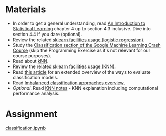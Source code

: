 # Materials

- In order to get a general understanding, read [An Introduction to Statistical Learning](https://trevorhastie.github.io/ISLR/) chapter 4 up to section 4.3 inclusive. Dive into section 4.4 if you dare (optional).
- Review the related [sklearn facilities usage (logistic regression)](https://nbviewer.jupyter.org/github/justmarkham/DAT8/blob/master/notebooks/12_logistic_regression.ipynb).
- Study the [Classification section of the Google Machine Learning Crash Course](https://developers.google.com/machine-learning/crash-course/classification/video-lecture) (skip the Programming Exercise as it's not relevant for our course purposes).
- Read about [kNN](https://www.unite.ai/what-is-k-nearest-neighbors/).
- Review the [related sklearn facilities usage (KNN)](https://nbviewer.jupyter.org/github/justmarkham/DAT8/blob/master/notebooks/08_knn_sklearn.ipynb). 
- Read [this article](https://towardsdatascience.com/the-5-classification-evaluation-metrics-you-must-know-aa97784ff226) for an extended overview of the ways to evaluate classification models.
- Read [Imbalanced classification approaches overview](https://machinelearningmastery.com/tactics-to-combat-imbalanced-classes-in-your-machine-learning-dataset/).
- *Optional*. Read [KNN notes](https://sebastianraschka.com/pdf/lecture-notes/stat479fs18/02_knn_notes.pdf) - KNN explanation including computational performance analysis.


# Assignment

[classification.ipynb](./classification.ipynb)
